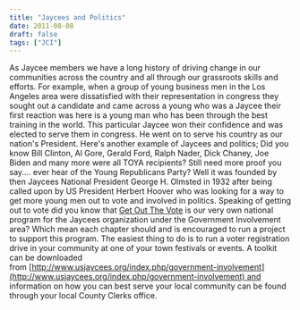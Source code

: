 ```yaml
---
title: "Jaycees and Politics"
date: 2011-08-08
draft: false
tags: ["JCI"]
---
```


As Jaycee members we have a long history of driving change in our communities across the country and all through our grassroots skills and efforts. For example, when a group of young business men in the Los Angeles area were dissatisfied with their representation in congress they sought out a candidate and came across a young who was a Jaycee their first reaction was here is a young man who has been through the best training in the world. This particular Jaycee won their confidence and was elected to serve them in congress. He went on to serve his country as our nation's President. Here's another example of Jaycees and politics; Did you know Bill Clinton, Al Gore, Gerald Ford, Ralph Nader, Dick Chaney, Joe Biden and many more were all TOYA recipients? Still need more proof you say.... ever hear of the Young Republicans Party? Well it was founded by then Jaycees National President George H. Olmsted in 1932 after being called upon by US President Herbert Hoover who was looking for a way to get more young men out to vote and involved in politics. Speaking of getting out to vote did you know that [Get Out The Vote](http://www.usjaycees.org/index.php/government-involvement) is our very own national program for the Jaycees organization under the Government Involvement area? Which mean each chapter should and is encouraged to run a project to support this program. The easiest thing to do is to run a voter registration drive in your community at one of your town festivals or events. A toolkit can be downloaded from [http://www.usjaycees.org/index.php/government-involvement](http://www.usjaycees.org/index.php/government-involvement) and information on how you can best serve your local community can be found through your local County Clerks office.